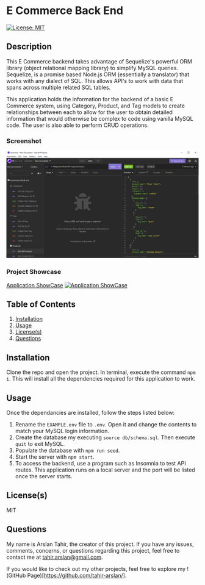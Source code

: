 # E Commerce Back End
[![License: MIT](https://img.shields.io/badge/License-MIT-yellow.svg)](https://opensource.org/licenses/MIT) 

## Description
This E Commerce backend takes advantage of Sequelize's powerful ORM library (object relational mapping library) to simplify MySQL queries. Sequelize, is a promise based Node.js ORM (essentially a translator) that works with any dialect of SQL. This allows API's to work with data that spans across multiple related SQL tables.

This application holds the information for the backend of a basic E Commerce system, using Category, Product, and Tag models to create relationships between each to allow for the user to obtain detailed information that would otherwise be complex to code using vanilla MySQL code. The user is also able to perform CRUD operations.

### Screenshot
![Screenshot](/public/assets/images/screenshot.png)

### Project Showcase
[Application ShowCase](https://drive.google.com/file/d/1iVT9oXrX14i7XdoouMw2Sabk2E_Wiq03/view)
[![Application ShowCase]({/public/assets/images/screenshot.png})]({https://drive.google.com/file/d/1iVT9oXrX14i7XdoouMw2Sabk2E_Wiq03/view} "E Commerce Back End Showcase")

## Table of Contents
1. [Installation](#installation)
2. [Usage](#usage)
3. [License(s)](#licenses)
4. [Questions](#questions)

## Installation
Clone the repo and open the project. In terminal, execute the command `npm i`. This will install all the dependencies required for this application to work.

## Usage
Once the dependancies are installed, follow the steps listed below:
1. Rename the `EXAMPLE.env` file to `.env`. Open it and change the contents to match your MySQL login information.
2. Create the database my executing `source db/schema.sql`. Then execute `quit` to exit MySQL.
3. Populate the database with `npm run seed`.
4. Start the server with `npm start`.
5. To access the backend, use a program such as Insomnia to test API routes. This application runs on a local server and the port will be listed once the server starts.

## License(s)
MIT

## Questions
My name is Arslan Tahir, the creator of this project. If you have any issues, comments, concerns, or questions regarding this project, feel free to contact me at tahir.arslan@gmail.com.

If you would like to check out my other projects, feel free to explore my !(GitHub Page)[https://github.com/tahir-arslan/].
    